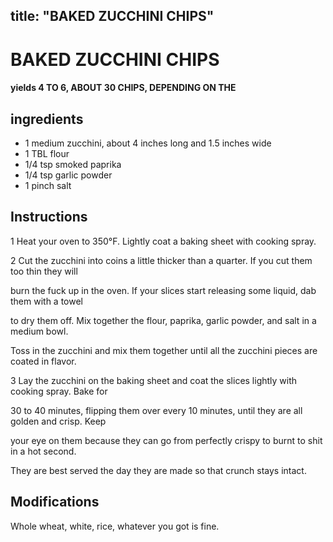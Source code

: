 

title: "BAKED ZUCCHINI CHIPS"
---
# BAKED ZUCCHINI CHIPS



#### yields  4 TO 6, ABOUT 30 CHIPS, DEPENDING ON THE


## ingredients
* 1 medium zucchini, about 4 inches long and 1.5 inches wide 
* 1 TBL flour 
* 1/4 tsp smoked paprika 
* 1/4 tsp garlic powder 
* 1 pinch salt 



## Instructions
1 Heat your oven to 350°F. Lightly coat a baking sheet with cooking spray.

2 Cut the zucchini into coins a little thicker than a quarter. If you cut them too thin they will

burn the fuck up in the oven. If your slices start releasing some liquid, dab them with a towel

to dry them off. Mix together the flour, paprika, garlic powder, and salt in a medium bowl.

Toss in the zucchini and mix them together until all the zucchini pieces are coated in flavor.

3 Lay the zucchini on the baking sheet and coat the slices lightly with cooking spray. Bake for

30 to 40 minutes, flipping them over every 10 minutes, until they are all golden and crisp. Keep

your eye on them because they can go from perfectly crispy to burnt to shit in a hot second.

They are best served the day they are made so that crunch stays intact.



## Modifications
Whole wheat, white, rice, whatever you got is fine.




